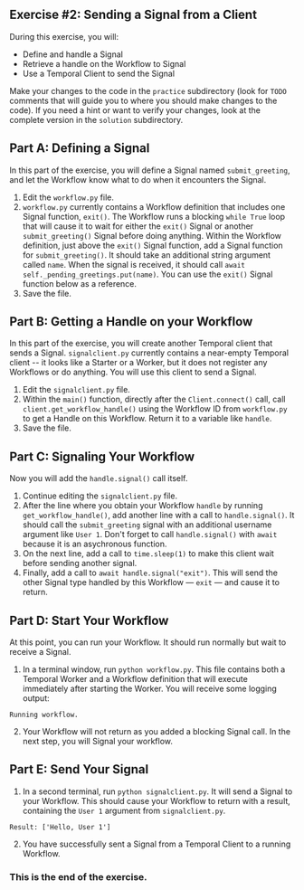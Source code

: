 ## Exercise #2: Sending a Signal from a Client

During this exercise, you will:

- Define and handle a Signal
- Retrieve a handle on the Workflow to Signal
- Use a Temporal Client to send the Signal

Make your changes to the code in the `practice` subdirectory (look for
`TODO` comments that will guide you to where you should make changes to
the code). If you need a hint or want to verify your changes, look at
the complete version in the `solution` subdirectory.

## Part A: Defining a Signal

In this part of the exercise, you will define a Signal named `submit_greeting`, and let the Workflow know what to do when it encounters the Signal.

1. Edit the `workflow.py` file.
2. `workflow.py` currently contains a Workflow definition that includes one Signal function, `exit()`. The Workflow runs a blocking `while True` loop that will cause it to wait for either the `exit()` Signal or another `submit_greeting()` Signal before doing anything. Within the Workflow definition, just above the `exit()` Signal function, add a Signal function for `submit_greeting()`. It should take an additional string argument called `name`. When the signal is received, it should call `await self._pending_greetings.put(name)`. You can use the `exit()` Signal function below as a reference.
3. Save the file.

## Part B: Getting a Handle on your Workflow

In this part of the exercise, you will create another Temporal client that sends a Signal. `signalclient.py` currently contains a near-empty Temporal client -- it looks like a Starter or a Worker, but it does not register any Workflows or do anything. You will use this client to send a Signal.

1. Edit the `signalclient.py` file.
2. Within the `main()` function, directly after the `Client.connect()` call, call `client.get_workflow_handle()` using the Workflow ID from `workflow.py` to get a Handle on this Workflow. Return it to a variable like `handle`. 
3. Save the file.

## Part C: Signaling Your Workflow

Now you will add the `handle.signal()` call itself.

1. Continue editing the `signalclient.py` file.
2. After the line where you obtain your Workflow `handle` by running `get_workflow_handle()`, add another line with a call to `handle.signal()`. It should call the `submit_greeting` signal with an additional username argument like `User 1`. Don't forget to call `handle.signal()` with `await` because it is an asychronous function.
3. On the next line, add a call to `time.sleep(1)` to make this client wait before sending another signal.
4. Finally, add a call to `await handle.signal("exit")`. This will send the other Signal type handled by this Workflow — `exit` — and cause it to return.

## Part D: Start Your Workflow

At this point, you can run your Workflow. It should run normally but wait to receive a Signal.

1. In a terminal window, run `python workflow.py`. This file contains both a Temporal Worker and a Workflow definition that will execute immediately after starting the Worker. You will receive some logging output:

```
Running workflow.
```

2. Your Workflow will not return as you added a blocking Signal call. In the next step, you will Signal your workflow.

## Part E: Send Your Signal

1. In a second terminal, run `python signalclient.py`. It will send a Signal to your Workflow. This should cause your Workflow to return with a result, containing the `User 1` argument from `signalclient.py`.

```
Result: ['Hello, User 1']
```

2. You have successfully sent a Signal from a Temporal Client to a running Workflow.

### This is the end of the exercise.
